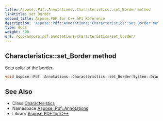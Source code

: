 ```yaml
---
title: Aspose::Pdf::Annotations::Characteristics::set_Border method
linktitle: set_Border
second_title: Aspose.PDF for C++ API Reference
description: 'Aspose::Pdf::Annotations::Characteristics::set_Border method. Sets color of the border in C++.'
type: docs
weight: 500
url: /cpp/aspose.pdf.annotations/characteristics/set_border/
---
```

## Characteristics::set_Border method


Sets color of the border.

```cpp
void Aspose::Pdf::Annotations::Characteristics::set_Border(System::Drawing::Color value)
```

## See Also

* Class [Characteristics](../)
* Namespace [Aspose::Pdf::Annotations](../../)
* Library [Aspose.PDF for C++](../../../)
